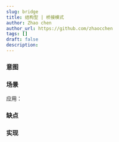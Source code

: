 ```yaml
---
slug: bridge
title: 结构型 | 桥接模式
author: Zhao chen
author_url: https://github.com/zhaocchen
tags: []
draft: false
description: 
---
```



### 意图

### 场景

应用：

### 缺点

### 实现

